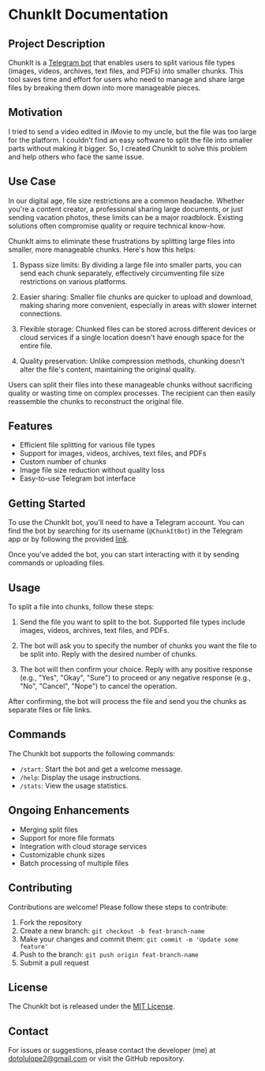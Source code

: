 # ChunkIt Documentation

## Project Description

ChunkIt is a [Telegram bot](https://t.me/ChunkItBot) that enables users to split various file types (images, videos, archives, text files, and PDFs) into smaller chunks. This tool saves time and effort for users who need to manage and share large files by breaking them down into more manageable pieces.


## Motivation

I tried to send a video edited in iMovie to my uncle, but the file was too large for the platform. I couldn't find an easy software to split the file into smaller parts without making it bigger. So, I created ChunkIt to solve this problem and help others who face the same issue.

## Use Case

In our digital age, file size restrictions are a common headache. Whether you're a content creator, a professional sharing large documents, or just sending vacation photos, these limits can be a major roadblock. Existing solutions often compromise quality or require technical know-how.

ChunkIt aims to eliminate these frustrations by splitting large files into smaller, more manageable chunks. Here's how this helps:

1. Bypass size limits: By dividing a large file into smaller parts, you can send each chunk separately, effectively circumventing file size restrictions on various platforms.

2. Easier sharing: Smaller file chunks are quicker to upload and download, making sharing more convenient, especially in areas with slower internet connections.

3. Flexible storage: Chunked files can be stored across different devices or cloud services if a single location doesn't have enough space for the entire file.

4. Quality preservation: Unlike compression methods, chunking doesn't alter the file's content, maintaining the original quality.

Users can split their files into these manageable chunks without sacrificing quality or wasting time on complex processes. The recipient can then easily reassemble the chunks to reconstruct the original file.

## Features

- Efficient file splitting for various file types
- Support for images, videos, archives, text files, and PDFs
- Custom number of chunks
- Image file size reduction without quality loss
- Easy-to-use Telegram bot interface

## Getting Started

To use the ChunkIt bot, you'll need to have a Telegram account. You can find the bot by searching for its username (`@ChunkItBot`) in the Telegram app or by following the provided [link](https://t.me/ChunkItBot).

Once you've added the bot, you can start interacting with it by sending commands or uploading files.

## Usage

To split a file into chunks, follow these steps:

1. Send the file you want to split to the bot. Supported file types include images, videos, archives, text files, and PDFs.

2. The bot will ask you to specify the number of chunks you want the file to be split into. Reply with the desired number of chunks.

3. The bot will then confirm your choice. Reply with any positive response (e.g., "Yes", "Okay", "Sure") to proceed or any negative response (e.g., "No", "Cancel", "Nope") to cancel the operation.

After confirming, the bot will process the file and send you the chunks as separate files or file links.

## Commands

The ChunkIt bot supports the following commands:

- `/start`: Start the bot and get a welcome message.
- `/help`: Display the usage instructions.
- `/stats`: View the usage statistics.

## Ongoing Enhancements

- Merging split files
- Support for more file formats
- Integration with cloud storage services
- Customizable chunk sizes
- Batch processing of multiple files

## Contributing

Contributions are welcome! Please follow these steps to contribute:

1. Fork the repository
2. Create a new branch: `git checkout -b feat-branch-name`
3. Make your changes and commit them: `git commit -m 'Update some feature'`
4. Push to the branch: `git push origin feat-branch-name`
5. Submit a pull request

## License

The ChunkIt bot is released under the [MIT License](LICENSE).


## Contact

For issues or suggestions, please contact the developer (me) at dotolulope2@gmail.com or visit the GitHub repository.
